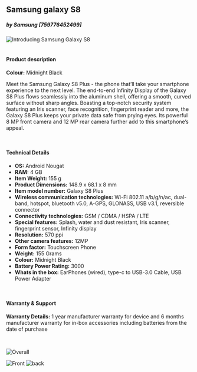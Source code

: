 ## Samsung galaxy S8
##### _by Samsung_ [759776452499]

![Introducing Samsung Galaxy S8](
http://techmatador.com/media/2017/03/Samsung-Galaxy-S8-Screen-1024x576.jpg
)  
<br/>

#### Product description
**Colour:** Midnight Black

Meet the Samsung Galaxy S8 Plus - the phone that’ll take your smartphone experience to the next level. The end-to-end Infinity Display of the Galaxy S8 Plus flows seamlessly into the aluminum shell, offering a smooth, curved surface without sharp angles. Boasting a top-notch security system featuring an Iris scanner, face recognition, fingerprint reader and more, the Galaxy S8 Plus keeps your private data safe from prying eyes. Its powerful 8 MP front camera and 12 MP rear camera further add to this smartphone’s appeal.

<br/>

#### Technical Details
* **OS:** Android Nougat
* **RAM:** 4 GB
* **Item Weight:** 155 g
* **Product Dimensions:** 148.9 x 68.1 x 8 mm
* **Item model number:** Galaxy S8 Plus
* **Wireless communication technologies:** Wi-Fi 802.11 a/b/g/n/ac, dual-band, hotspot, bluetooth v5.0, A-GPS, GLONASS, USB v3.1, reversible connector
* **Connectivity technologies:** GSM / CDMA / HSPA / LTE
* **Special features:** Splash, water and dust resistant, Iris scanner, fingerprint sensor, Infinity display
* **Resolution:** 570 ppi
* **Other camera features:** 12MP
* **Form factor:** Touchscreen Phone
* **Weight:** 155 Grams
* **Colour:** Midnight Black
* **Battery Power Rating:** 3000
* **Whats in the box:** EarPhones (wired), type-c to USB-3.0 Cable, USB Power Adapter

<br/>

#### Warranty & Support
**Warranty Details:** 1 year manufacturer warranty for device and 6 months manufacturer warranty for in-box accessories including batteries from the date of purchase

<br/>

![Overall](
http://static.beeline.ru/shop/media/goods/334x434/1368a6c9-88a9-4bce-bb39-0d0fe80b4c5a.png
)  

![Front](
https://staticshop.o2.co.uk/product/images/samsung_galaxy_s8_64gb_midnight_black_front_sku_header.png?cb=b1e52dd9252967784a9580c9de7ea7e3
)
![back](
http://www.samsung.com/global/galaxy/galaxy-s8/images/gallery/galaxy-s8-plus_gallery_back_black_s4.png
)
